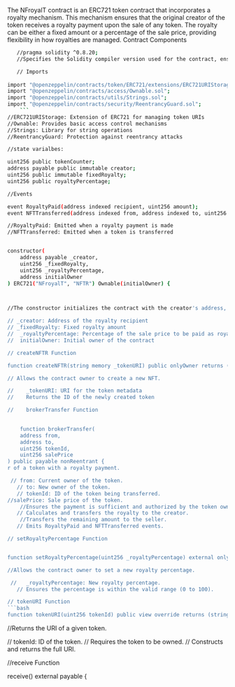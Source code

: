 The NFroyalT contract is an ERC721 token contract that incorporates a royalty mechanism. This mechanism ensures that the original creator of the token receives a royalty payment upon the sale of any token. The royalty can be either a fixed amount or a percentage of the sale price, providing flexibility in how royalties are managed.
Contract Components
```bash
   //pragma solidity ^0.8.20;
   //Specifies the Solidity compiler version used for the contract, ensuring compatibility with Solidity version 0.8.20 and above

   // Imports
    
import "@openzeppelin/contracts/token/ERC721/extensions/ERC721URIStorage.sol";
import "@openzeppelin/contracts/access/Ownable.sol";
import "@openzeppelin/contracts/utils/Strings.sol";
import "@openzeppelin/contracts/security/ReentrancyGuard.sol";
    ```
//ERC721URIStorage: Extension of ERC721 for managing token URIs
//Ownable: Provides basic access control mechanisms
//Strings: Library for string operations
//ReentrancyGuard: Protection against reentrancy attacks

//state varialbes:

uint256 public tokenCounter;
address payable public immutable creator;
uint256 public immutable fixedRoyalty;
uint256 public royaltyPercentage;

//Events

event RoyaltyPaid(address indexed recipient, uint256 amount);
event NFTTransferred(address indexed from, address indexed to, uint256 tokenId, uint256 salePrice);

//RoyaltyPaid: Emitted when a royalty payment is made
//NFTTransferred: Emitted when a token is transferred


constructor(
    address payable _creator,
    uint256 _fixedRoyalty,
    uint256 _royaltyPercentage,
    address initialOwner
) ERC721("NFroyalT", "NFTR") Ownable(initialOwner) {



//The constructor initializes the contract with the creator's address, fixed royalty amount, royalty percentage, and initial owner.

// _creator: Address of the royalty recipient
// _fixedRoyalty: Fixed royalty amount
//  _royaltyPercentage: Percentage of the sale price to be paid as royalty
//  initialOwner: Initial owner of the contract

// createNFTR Function

function createNFTR(string memory _tokenURI) public onlyOwner returns (uint256) {

// Allows the contract owner to create a new NFT.

//    _tokenURI: URI for the token metadata
//    Returns the ID of the newly created token

//    brokerTransfer Function

  
    function brokerTransfer(
    address from,
    address to,
    uint256 tokenId,
    uint256 salePrice
) public payable nonReentrant {
r of a token with a royalty payment.

 // from: Current owner of the token.
   // to: New owner of the token.
   // tokenId: ID of the token being transferred.
//salePrice: Sale price of the token.
    //Ensures the payment is sufficient and authorized by the token owner.
   // Calculates and transfers the royalty to the creator.
    //Transfers the remaining amount to the seller.
   // Emits RoyaltyPaid and NFTTransferred events.

// setRoyaltyPercentage Function


function setRoyaltyPercentage(uint256 _royaltyPercentage) external onlyOwner {

//Allows the contract owner to set a new royalty percentage.

 //   _royaltyPercentage: New royalty percentage.
   // Ensures the percentage is within the valid range (0 to 100).

// tokenURI Function
```bash
function tokenURI(uint256 tokenId) public view override returns (string memory) {
```

//Returns the URI of a given token.

 //   tokenId: ID of the token.
//    Requires the token to be owned.
 //   Constructs and returns the full URI.

//receive Function

receive() external payable {


    
